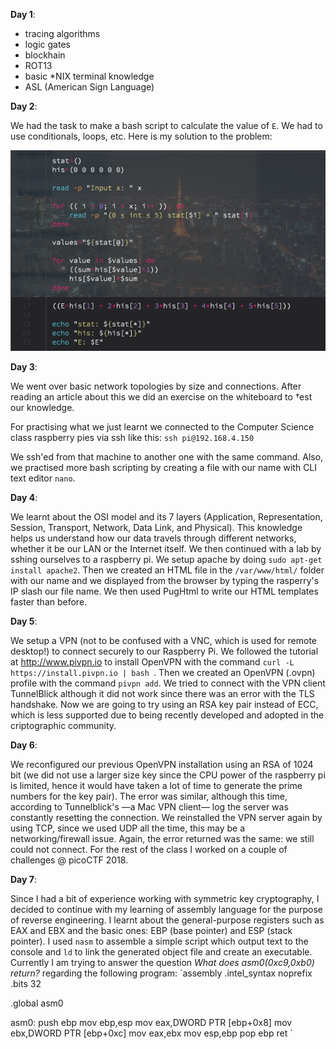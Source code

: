 __Day 1__:
- tracing algorithms
- logic gates
- blockhain
- ROT13
- basic \*NIX terminal knowledge
- ASL (American Sign Language)

__Day 2__:

We had the task to make a bash script to calculate the value of `E`. We had to use conditionals, loops, etc. Here is my solution to the problem:

![404 not found](/day_2.png)

__Day 3__:

We went over basic network topologies by size and connections. After reading an article about this we did an exercise on the whiteboard to †est our knowledge.

For practising what we just learnt we connected to the Computer Science class raspberry pies via ssh like this:
`ssh pi@192.168.4.150`

We ssh'ed from that machine to another one with the same command. Also, we practised more bash scripting by creating a file with our name with CLI text editor `nano`.

__Day 4__:

We learnt about the OSI model and its 7 layers (Application, Representation, Session, Transport, Network, Data Link, and Physical). This knowledge helps us understand how our data travels through different networks, whether it be our LAN or the Internet itself. We then continued with a lab by sshing ourselves to a raspberry pi. We setup apache by doing `sudo apt-get install apache2`. Then we created an HTML file in the `/var/www/html/` folder with our name and we displayed from the browser by typing the rasperry's IP slash our file name. We then used PugHtml to write our HTML templates faster than before.

__Day 5__:

We setup a VPN (not to be confused with a VNC, which is used for remote desktop!) to connect securely to our Raspberry Pi. We followed the tutorial at http://www.pivpn.io to install OpenVPN with the command `curl -L https://install.pivpn.io | bash
`. Then we created an OpenVPN (.ovpn) profile with the command `pivpn add`. We tried to connect with the VPN client TunnelBlick although it did not work since there was an error with the TLS handshake. Now we are going to try using an RSA key pair instead of ECC, which is less supported due to being recently developed and adopted in the criptographic community.

__Day 6__:

We reconfigured our previous OpenVPN installation using an RSA of 1024 bit (we did not use a larger size key since the CPU power of the raspberry pi is limited, hence it would have taken a lot of time to generate the prime numbers for the key pair). The error was similar, although this time, according to Tunnelblick's —a Mac VPN client— log the server was constantly resetting the connection. We reinstalled the VPN server again by using TCP, since we used UDP all the time, this may be a networking/firewall issue. Again, the error returned was the same: we still could not connect. For the rest of the class I worked on a couple of challenges @ picoCTF 2018.

__Day 7__:

Since I had a bit of experience working with symmetric key cryptography, I decided to continue with my learning of assembly language for the purpose of reverse engineering. I learnt about the general-purpose registers such as EAX and EBX and the basic ones: EBP (base pointer) and ESP (stack pointer). I used `nasm` to assemble a simple script which output text to the console and `ld` to link the generated object file and create an executable. Currently I am trying to answer the question _What does asm0(0xc9,0xb0) return?_ regarding the following program:
`assembly
.intel_syntax noprefix
.bits 32

.global asm0

asm0:
	push	ebp
	mov	ebp,esp
	mov	eax,DWORD PTR [ebp+0x8]
	mov	ebx,DWORD PTR [ebp+0xc]
	mov	eax,ebx
	mov	esp,ebp
	pop	ebp
	ret
`
